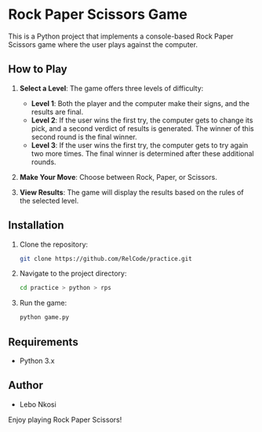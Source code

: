 # Rock Paper Scissors Game

This is a Python project that implements a console-based Rock Paper Scissors game where the user plays against the computer.

## How to Play

1. **Select a Level**: The game offers three levels of difficulty:
    - **Level 1**: Both the player and the computer make their signs, and the results are final.
    - **Level 2**: If the user wins the first try, the computer gets to change its pick, and a second verdict of results is generated. The winner of this second round is the final winner.
    - **Level 3**: If the user wins the first try, the computer gets to try again two more times. The final winner is determined after these additional rounds.

2. **Make Your Move**: Choose between Rock, Paper, or Scissors.

3. **View Results**: The game will display the results based on the rules of the selected level.

## Installation

1. Clone the repository:
    ```sh
    git clone https://github.com/RelCode/practice.git
    ```
2. Navigate to the project directory:
    ```sh
    cd practice > python > rps
    ```
3. Run the game:
    ```sh
    python game.py
    ```

## Requirements

- Python 3.x

## Author

- Lebo Nkosi

Enjoy playing Rock Paper Scissors!